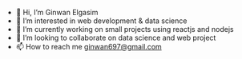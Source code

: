 - 👋 Hi, I’m Ginwan Elgasim
- 👀 I’m interested in web development & data science
- 🌱 I’m currently working on small projects using reactjs and nodejs
- 💞️ I’m looking to collaborate on data science and web project
- 📫 How to reach me ginwan697@gmail.com

<!---
ginwan/ginwan is a ✨ special ✨ repository because its `README.md` (this file) appears on your GitHub profile.
You can click the Preview link to take a look at your changes.
--->

